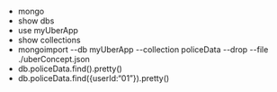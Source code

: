 - mongo
- show dbs
- use myUberApp
- show collections
- mongoimport --db myUberApp --collection policeData --drop --file ./uberConcept.json
- db.policeData.find().pretty()
- db.policeData.find({userId:“01”}).pretty()